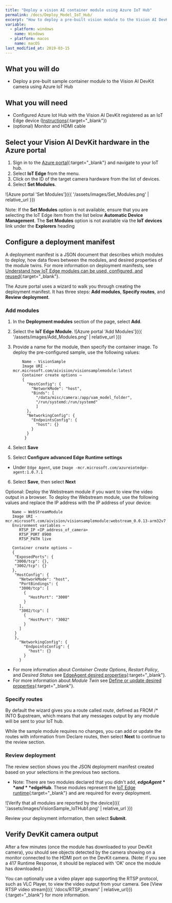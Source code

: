 ```yaml
---
title: "Deploy a vision AI container module using Azure IoT Hub"
permalink: /docs/Deploy_Model_IoT_Hub/
excerpt: "How to deploy a pre-built vision module to the Vision AI DevKit camera using the Azure portal."
variable:
  - platform: windows
    name: Windows
  - platform: macos
    name: macOS
last_modified_at: 2019-03-15
---
```


## What you will do

* Deploy a pre-built sample container module to the Vision AI DevKit camera using Azure IoT Hub

## What you will need

* Configured Azure Iot Hub with the Vision AI DevKit registered as an IoT Edge device ([Instructions](https://azure.github.io/Vision-AI-DevKit-Pages/docs/Setup_Azure_resources/){:target="_blank"})
* (optional) Monitor and HDMI cable

## Select your Vision AI DevKit hardware in the Azure portal

1. Sign in to the [Azure portal](https://portal.azure.com/){:target="_blank"} and navigate to your IoT hub.
2. Select **IoT Edge** from the menu.
3. Click on the ID of the target camera hardware from the list of devices.
4. Select **Set Modules**.

![Azure portal 'Set Modules']({{ '/assets/images/Set_Modules.png' | relative_url }})

  Note: If the **Set Modules** option is not available, ensure that you are selecting the IoT Edge item from the list below **Automatic Device Management**.  The **Set Modules** option is not available via the **IoT devices** link under the **Explorers** heading

## Configure a deployment manifest

A deployment manifest is a JSON document that describes which modules to deploy, how data flows between the modules, and desired properties of the module twins. For more information on deployment manifests, see [Understand how IoT Edge modules can be used, configured, and reused](https://docs.microsoft.com/en-us/azure/iot-edge/module-composition){:target="_blank"}.

The Azure portal uses a wizard to walk you through creating the deployment manifest. It has three steps: **Add modules**, **Specify routes**, and **Review deployment**.

### Add modules

1. In the **Deployment modules** section of the page, select **Add**.
2. Select the **IoT Edge Module**. ![Azure portal 'Add Modules']({{ '/assets/images/Add_Modules.png' | relative_url }})
3. Provide a name for the module, then specify the container image. To deploy the pre-configured sample, use the following values:

    ```terminal
        Name - VisionSample
        Image URI - mcr.microsoft.com/aivision/visionsamplemodule:latest
        Container create options –
        {
          "HostConfig": {
            "NetworkMode": "host",
            "Binds": [
              "/data/misc/camera:/app/vam_model_folder",
              "/run/systemd:/run/systemd"
              ]
          },
          "NetworkingConfig": {
            "EndpointsConfig": {
              "host": {}
            }
          }
         }
    ```
  
4. Select **Save**
5. Select **Configure advanced Edge Runtime settings**
  - Under `Edge Agent`, use `Image -mcr.microsoft.com/azureiotedge-agent:1.0.7.1`
6. Select **Save**, then select **Next**

Optional: Deploy the Webstream module if you want to view the video output in a browser. To deploy the Webstream module, use the following values and replace the IP address with the IP address of your device:

  ```terminal
     Name – WebStreamModule
     Image URI - mcr.microsoft.com/aivision/visionsamplemodule:webstream_0.0.13-arm32v7
     Environment variables –
        RTSP_IP <IP_address_of_camera>
        RTSP_PORT 8900
        RTSP_PATH live

     Container create options –
     {
      "ExposedPorts": {
      "3000/tcp": {},
      "3002/tcp": {}
     },
      "HostConfig": {
        "NetworkMode": "host",
        "PortBindings": {
        "3000/tcp": [
          {
            "HostPort": "3000"
          }
        ],
        "3002/tcp": [
          {
            "HostPort": "3002"
          }
        ]
      }
      },
        "NetworkingConfig": {
          "EndpointsConfig": {
            "host": {}
          }
        }
  ```

* For more information about *Container Create Options*, *Restart Policy*, and *Desired Status* see [EdgeAgent desired properties](https://docs.microsoft.com/en-us/azure/iot-edge/module-edgeagent-edgehub#edgeagent-desired-properties){:target="_blank"}.
* For more information about *Module Twin* see [Define or update desired properties](https://docs.microsoft.com/en-us/azure/iot-edge/module-composition#define-or-update-desired-properties){:target="_blank"}.

### Specify routes

By default the wizard gives you a route called *route*, defined as FROM /* INTO $upstream, which means that any messages output by any module will be sent to your IoT hub.

While the sample module requires no changes, you can add or update the routes with information from Declare routes, then select **Next** to continue to the review section.

### Review deployment

The review section shows you the JSON deployment manifest created based on your selections in the previous two sections.

* Note: There are two modules declared that you didn't add, **$edgeAgent** and **$edgeHub**. These modules represent the [IoT Edge runtime](https://docs.microsoft.com/en-us/azure/iot-edge/iot-edge-runtime){:target="_blank"} and are required for every deployment.

 ![Verify that all modules are reported by the device]({{ '/assets/images/VisionSample_IoTHub1.png' | relative_url }})

Review your deployment information, then select **Submit**.

## Verify DevKit camera output

After a few minutes (once the module has downloaded to your DevKit camera), you should see objects detected by the camera showing on a monitor connected to the HDMI port on the DevKit camera. (Note: if you see a 417 Runtime Response, it should be replaced with ‘OK’ once the module has downloaded.)

You can optionally use a video player app supporting the RTSP protocol, such as VLC Player, to view the video output from your camera. See [View RTSP video stream]({{ '/docs/RTSP_stream/' | relative_url}}){:target="_blank"} for more information.
